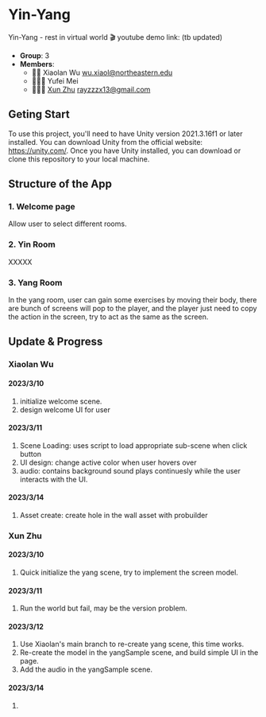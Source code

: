 # Yin-Yang

Yin-Yang - rest in virtual world 🎬 youtube demo link: (tb updated)

- **Group**: 3
- **Members**:
  - 🧙‍♂️ Xiaolan Wu <wu.xiaol@northeastern.edu> 
  - 🧙🏻‍♀️ Yufei Mei <xxx>
  - 🧙🏻‍♀️ <a href="https://www.linkedin.com/in/xun-zhu/" target="_blank">Xun Zhu</a> <rayzzzx13@gmail.com>

## Geting Start
To use this project, you'll need to have Unity version 2021.3.16f1 or later installed. You can download Unity from the official website: https://unity.com/.
Once you have Unity installed, you can download or clone this repository to your local machine.


## Structure of the App
### 1. Welcome page
Allow user to select different rooms.
 

### 2. Yin Room
XXXXX

### 3. Yang Room
In the yang room, user can gain some exercises by moving their body, there are bunch of screens will pop
to the player, and the player just need to copy the action in the screen, try to act as the same as the screen.

## Update & Progress
### Xiaolan Wu
#### 2023/3/10
1. initialize welcome scene.
2. design welcome UI for user

#### 2023/3/11
1. Scene Loading: uses script to load appropriate sub-scene when click button
2. UI design: change active color when user hovers over
3. audio: contains background sound plays continuesly while the user interacts with the UI. 

#### 2023/3/14
1. Asset create: create hole in the wall asset with probuilder

### Xun Zhu
#### 2023/3/10
1. Quick initialize the yang scene, try to implement the screen model.

#### 2023/3/11
1. Run the world but fail, may be the version problem.

#### 2023/3/12
1. Use Xiaolan's main branch to re-create yang scene, this time works.
2. Re-create the model in the yangSample scene, and build simple UI in the page.
3. Add the audio in the yangSample scene.

#### 2023/3/14
1. 

### 
#### 
